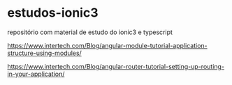 # estudos-ionic3
repositório com material de estudo do ionic3 e typescript

https://www.intertech.com/Blog/angular-module-tutorial-application-structure-using-modules/


https://www.intertech.com/Blog/angular-router-tutorial-setting-up-routing-in-your-application/
